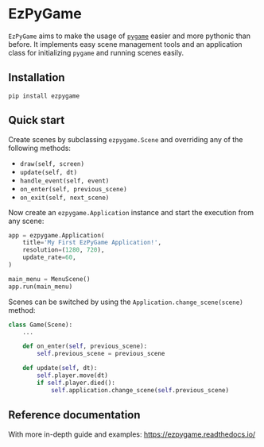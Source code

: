 # EzPyGame

`EzPyGame` aims to make the usage of [`pygame`](https://www.pygame.org/)
easier and more pythonic than before.  It implements easy scene management tools and an application class for initializing `pygame` and running scenes easily.


## Installation

    pip install ezpygame


## Quick start

Create scenes by subclassing `ezpygame.Scene` and overriding any of the following methods:

 - `draw(self, screen)`
 - `update(self, dt)`
 - `handle_event(self, event)`
 - `on_enter(self, previous_scene)`
 - `on_exit(self, next_scene)`

Now create an `ezpygame.Application` instance and start the execution from any scene:

```python
app = ezpygame.Application(
    title='My First EzPyGame Application!',
    resolution=(1280, 720),
    update_rate=60,
)

main_menu = MenuScene()
app.run(main_menu)
```

Scenes can be switched by using the `Application.change_scene(scene)` method:

```python
class Game(Scene):
    ...

    def on_enter(self, previous_scene):
        self.previous_scene = previous_scene

    def update(self, dt):
        self.player.move(dt)
        if self.player.died():
            self.application.change_scene(self.previous_scene)
```

## Reference documentation

With more in-depth guide and examples: https://ezpygame.readthedocs.io/

